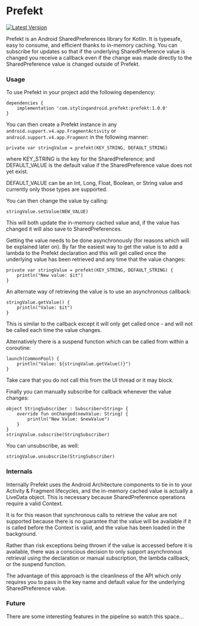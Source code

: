 # Prefekt
[ ![Latest Version](https://api.bintray.com/packages/stylingandroid/maven/Prefekt/images/download.svg) ](https://bintray.com/stylingandroid/maven/Prefekt/_latestVersion)

Prefekt is an Android SharedPreferences library for Kotlin. It is typesafe, easy to consume, and efficient thanks to in-memory caching. 
You can subscribe for updates so that if the underlying SharedPreference value is changed you receive a callback even if the change was made
directly to the SharedPreference value is changed outside of Prefekt.

### Usage

To use Prefekt in your project add the following dependency:

    dependencies {
        implementation 'com.stylingandroid.prefekt:prefekt:1.0.0'
    }

You can then create a Prefekt instance in any `android.support.v4.app.FragmentActivity` or `android.support.v4.app.Fragment` in the following manner:

    private var stringValue = prefekt(KEY_STRING, DEFAULT_STRING)
    
where KEY_STRING is the key for the SharedPreference;
and DEFAULT_VALUE is the default value if the SharedPreference value does not yet exist.

DEFAULT_VALUE can be an Int, Long, Float, Boolean, or String value and currently only those types are supported.

You can then change the value by calling:
    
    stringValue.setValue(NEW_VALUE)
    
This will both update the in-memory cached value and, if the value has changed it will also save to SharedPreferences.

Getting the value needs to be done asynchronously (for reasons which will be explained later on). By far the easiest way
to get the value is to add a lambda to the Prefekt declaration and this will get called once the underlying value has been retrieved
and any time that the value changes:

    private var stringValue = prefekt(KEY_STRING, DEFAULT_STRING) {
        println("New value: $it")
    }

An alternate way of retrieving the value is to use an asynchronous callback:

    stringValue.getValue() {
        println("Value: $it")
    }
    
This is similar to the callback except it will only get called once - and will not be called each time the value changes.

Alternatively there is a suspend function which can be called from within a coroutine:

    launch(CommonPool) {
        println("Value: ${stringValue.getValue()}")
    }

Take care that you do not call this from the UI thread or it may block.

Finally you can manually subscribe for callback whenever the value changes:

    object StringSubscriber : Subscriber<String> {
        override fun onChanged(newValue: String) {
            println("New Value: $newValue")
        }
    }
    stringValue.subscribe(StringSubscriber)
    
You can unsubscribe, as well:

    stringValue.unsubscribe(StringSubscriber)


### Internals

Internally Prefekt uses the Android Architecture components to tie in to your Activity & Fragment lifecycles, and the in-memory
cached value is actually a LiveData object. This is necessary because SharedPreference operations require a valid Context.

It is for this reason that synchronous calls to retrieve the value are not supported because
there is no guarantee that the value will be available if it is called before the Context is valid, and the value has been loaded in the background.

Rather than risk exceptions being thrown if the value is accessed before it is available, there was a conscious decision to only support asynchronous 
retrieval using the declaration or manual subscription, the lambda callback, or the suspend function.

The advantage of this approach is the cleanliness of the API which only requires you to pass in the key name and default value 
for the underlying SharedPreference value.

### Future

There are some interesting features in the pipeline so watch this space... 
